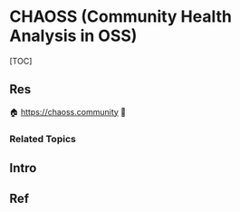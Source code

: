 # CHAOSS (Community Health Analysis in OSS)

[TOC]



## Res
🏠 https://chaoss.community
🚧 


### Related Topics



## Intro



## Ref
